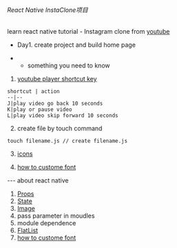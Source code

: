  ###### React Native  InstaClone项目
learn react native tutorial - Instagram clone from [youtube](https://www.youtube.com/watch?v=o7eB8wG20iw&t=647s)

-   Day1. create project and build home page

- - something you need to know
 1.  [youtube player shortcut key](https://img.gadgethacks.com/img/86/37/63564689550510/0/30-keyboard-shortcuts-you-should-be-using-youtube.w1456.jpg)  

    shortcut | action
    --|--
    J|play video go back 10 seconds
    K|play or pause video
    L|play video skip forward 10 seconds


 2. create file by touch command 
   ```
   touch filename.js // create filename.js
   ```
 3. [icons](https://icons8.com/)

 4. [how to custome font](https://medium.com/react-native-training/react-native-custom-fonts-ccc9aacf9e5e)

--- about react native
   1. [Props](https://facebook.github.io/react-native/docs/props)
   2. [State](https://facebook.github.io/react-native/docs/state)
   3. [Image](https://facebook.github.io/react-native/docs/image#docsNav) 
   4. pass  parameter in moudles
   5. module dependence
   6. [FlatList](https://facebook.github.io/react-native/docs/flatlist#docsNav)
   7. [how to custome font](https://medium.com/react-native-training/react-native-custom-fonts-ccc9aacf9e5e)



